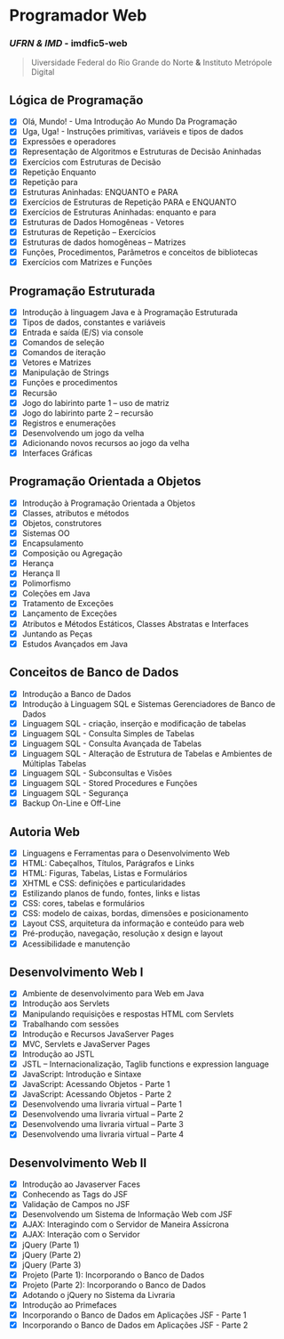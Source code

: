 # Programador Web
### *UFRN & IMD* - imdfic5-web

>Uiversidade Federal do Rio Grande do Norte **&**
>Instituto Metrópole Digital

## Lógica de Programação
- [x] Olá, Mundo! - Uma Introdução Ao Mundo Da Programação
- [x] Uga, Uga! - Instruções primitivas, variáveis e tipos de dados
- [x] Expressões e operadores
- [x] Representação de Algoritmos e Estruturas de Decisão Aninhadas
- [x] Exercícios com Estruturas de Decisão
- [x] Repetição Enquanto
- [x] Repetição para
- [x] Estruturas Aninhadas: ENQUANTO e PARA
- [x] Exercícios de Estruturas de Repetição PARA e ENQUANTO
- [x] Exercícios de Estruturas Aninhadas: enquanto e para
- [x] Estruturas de Dados Homogêneas - Vetores
- [x] Estruturas de Repetição – Exercícios
- [x] Estruturas de dados homogêneas – Matrizes
- [x] Funções, Procedimentos, Parâmetros e conceitos de bibliotecas
- [x] Exercícios com Matrizes e Funções 

## Programação Estruturada
- [x] Introdução à linguagem Java e à Programação Estruturada
- [x] Tipos de dados, constantes e variáveis
- [x] Entrada e saída (E/S) via console
- [x] Comandos de seleção
- [x] Comandos de iteração
- [x] Vetores e Matrizes
- [x] Manipulação de Strings
- [x] Funções e procedimentos
- [x] Recursão
- [x] Jogo do labirinto parte 1 – uso de matriz
- [x] Jogo do labirinto parte 2 – recursão
- [x] Registros e enumerações
- [x] Desenvolvendo um jogo da velha
- [x] Adicionando novos recursos ao jogo da velha
- [x] Interfaces Gráficas

## Programação Orientada a Objetos
- [x] Introdução à Programação Orientada a Objetos
- [x] Classes, atributos e métodos
- [x] Objetos, construtores
- [x] Sistemas OO
- [x] Encapsulamento
- [x] Composição ou Agregação
- [x] Herança
- [x] Herança II
- [x] Polimorfismo
- [x] Coleções em Java
- [x] Tratamento de Exceções
- [x] Lançamento de Exceções
- [x] Atributos e Métodos Estáticos, Classes Abstratas e Interfaces
- [x] Juntando as Peças
- [x] Estudos Avançados em Java

## Conceitos de Banco de Dados
- [x] Introdução a Banco de Dados
- [x] Introdução à Linguagem SQL e Sistemas Gerenciadores de Banco de Dados
- [x] Linguagem SQL - criação, inserção e modificação de tabelas
- [x] Linguagem SQL - Consulta Simples de Tabelas
- [x] Linguagem SQL - Consulta Avançada de Tabelas
- [x] Linguagem SQL - Alteração de Estrutura de Tabelas e Ambientes de Múltiplas Tabelas
- [x] Linguagem SQL - Subconsultas e Visões
- [x] Linguagem SQL - Stored Procedures e Funções
- [x] Linguagem SQL - Segurança
- [x] Backup On-Line e Off-Line

## Autoria Web
- [x] Linguagens e Ferramentas para o Desenvolvimento Web
- [x] HTML: Cabeçalhos, Títulos, Parágrafos e Links
- [x] HTML: Figuras, Tabelas, Listas e Formulários
- [x] XHTML e CSS: definições e particularidades
- [x] Estilizando planos de fundo, fontes, links e listas
- [x] CSS: cores, tabelas e formulários
- [x] CSS: modelo de caixas, bordas, dimensões e posicionamento
- [x] Layout CSS, arquitetura da informação e conteúdo para web
- [x] Pré-produção, navegação, resolução x design e layout
- [x] Acessibilidade e manutenção

## Desenvolvimento Web I
- [x] Ambiente de desenvolvimento para Web em Java
- [x] Introdução aos Servlets
- [x] Manipulando requisições e respostas HTML com Servlets
- [x] Trabalhando com sessões
- [x] Introdução e Recursos JavaServer Pages
- [x] MVC, Servlets e JavaServer Pages
- [x] Introdução ao JSTL
- [x] JSTL – Internacionalização, Taglib functions e expression language
- [x] JavaScript: Introdução e Sintaxe
- [x] JavaScript: Acessando Objetos - Parte 1
- [x] JavaScript: Acessando Objetos - Parte 2
- [x] Desenvolvendo uma livraria virtual – Parte 1
- [x] Desenvolvendo uma livraria virtual – Parte 2
- [x] Desenvolvendo uma livraria virtual – Parte 3
- [x] Desenvolvendo uma livraria virtual – Parte 4

## Desenvolvimento Web II
- [x] Introdução ao Javaserver Faces
- [x] Conhecendo as Tags do JSF
- [x] Validação de Campos no JSF
- [x] Desenvolvendo um Sistema de Informação Web com JSF
- [x] AJAX: Interagindo com o Servidor de Maneira Assícrona
- [x] AJAX: Interação com o Servidor
- [x] jQuery (Parte 1)
- [x] jQuery (Parte 2)
- [x] jQuery (Parte 3)
- [x] Projeto (Parte 1): Incorporando o Banco de Dados
- [x] Projeto (Parte 2): Incorporando o Banco de Dados
- [x] Adotando o jQuery no Sistema da Livraria
- [x] Introdução ao Primefaces
- [x] Incorporando o Banco de Dados em Aplicações JSF - Parte 1
- [x] Incorporando o Banco de Dados em Aplicações JSF - Parte 2
